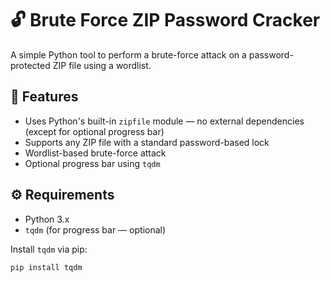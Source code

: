# 🔓 Brute Force ZIP Password Cracker

A simple Python tool to perform a brute-force attack on a password-protected ZIP file using a wordlist.

## 📌 Features

- Uses Python's built-in `zipfile` module — no external dependencies (except for optional progress bar)
- Supports any ZIP file with a standard password-based lock
- Wordlist-based brute-force attack
- Optional progress bar using `tqdm`

## ⚙️ Requirements

- Python 3.x
- `tqdm` (for progress bar — optional)

Install `tqdm` via pip:

```bash
pip install tqdm